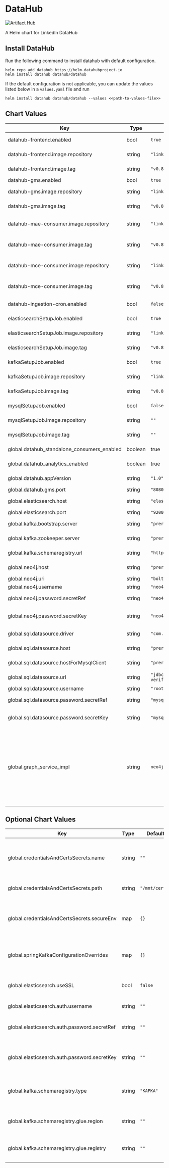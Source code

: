 DataHub
=======
[![Artifact Hub](https://img.shields.io/endpoint?url=https://artifacthub.io/badge/repository/datahub)](https://artifacthub.io/packages/search?repo=datahub)

A Helm chart for LinkedIn DataHub

## Install DataHub
Run the following command to install datahub with default configuration.

```
helm repo add datahub https://helm.datahubproject.io
helm install datahub datahub/datahub
```

If the default configuration is not applicable, you can update the values listed below in a `values.yaml` file and run
```
helm install datahub datahub/datahub --values <<path-to-values-file>>
```

## Chart Values

| Key | Type | Default | Description |
|-----|------|---------|-------------|
| datahub-frontend.enabled | bool | `true` | Enable Datahub Front-end |
| datahub-frontend.image.repository | string | `"linkedin/datahub-frontend-react"` | Image repository for datahub-frontend |
| datahub-frontend.image.tag | string | `"v0.8.12"` | Image tag for datahub-frontend |
| datahub-gms.enabled | bool | `true` | Enable GMS |
| datahub-gms.image.repository | string | `"linkedin/datahub-gms"` | Image repository for datahub-gms |
| datahub-gms.image.tag | string | `"v0.8.12"` | Image tag for datahub-gms |
| datahub-mae-consumer.image.repository | string | `"linkedin/datahub-mae-consumer"` | Image repository for datahub-mae-consumer |
| datahub-mae-consumer.image.tag | string | `"v0.8.12"` | Image tag for datahub-mae-consumer |
| datahub-mce-consumer.image.repository | string | `"linkedin/datahub-mce-consumer"` | Image repository for datahub-mce-consumer |
| datahub-mce-consumer.image.tag | string | `"v0.8.12"` | Image tag for datahub-mce-consumer |
| datahub-ingestion-cron.enabled | bool | `false` | Enable cronjob for periodic ingestion |
| elasticsearchSetupJob.enabled | bool | `true` | Enable setup job for elasicsearch |
| elasticsearchSetupJob.image.repository | string | `"linkedin/datahub-elasticsearch-setup"` | Image repository for elasticsearchSetupJob |
| elasticsearchSetupJob.image.tag | string | `"v0.8.12"` | Image repository for elasticsearchSetupJob |
| kafkaSetupJob.enabled | bool | `true` | Enable setup job for kafka |
| kafkaSetupJob.image.repository | string | `"linkedin/datahub-kafka-setup"` | Image repository for kafkaSetupJob |
| kafkaSetupJob.image.tag | string | `"v0.8.12"` | Image repository for kafkaSetupJob |
| mysqlSetupJob.enabled | bool | `false` | Enable setup job for mysql |
| mysqlSetupJob.image.repository | string | `""` | Image repository for mysqlSetupJob |
| mysqlSetupJob.image.tag | string | `""` | Image repository for mysqlSetupJob |
| global.datahub_standalone_consumers_enabled | boolean | true | Enable standalone consumers for kafka |
| global.datahub_analytics_enabled | boolean | true | Enable datahub usage analytics |
| global.datahub.appVersion | string | `"1.0"` | App version for annotation |
| global.datahub.gms.port | string | `"8080"` | Port of GMS service |
| global.elasticsearch.host | string | `"elasticsearch-master"` | Elasticsearch host name (endpoint) |
| global.elasticsearch.port | string | `"9200"` | Elasticsearch port |
| global.kafka.bootstrap.server | string | `"prerequisites-broker:9092"` | Kafka bootstrap servers (with port) |
| global.kafka.zookeeper.server | string | `"prerequisites-zookeeper:2181"` | Kafka zookeeper servers (with port) |
| global.kafka.schemaregistry.url | string | `"http://prerequisites-cp-schema-registry:8081"` | URL to kafka schema registry |
| global.neo4j.host | string | `"prerequisites-neo4j:7474"` | Neo4j host address (with port) |
| global.neo4j.uri | string | `"bolt://prerequisites-neo4j"` | Neo4j URI |
| global.neo4j.username | string | `"neo4j"` | Neo4j user name |
| global.neo4j.password.secretRef | string | `"neo4j-secrets"` | Secret that contains the Neo4j password |
| global.neo4j.password.secretKey | string | `"neo4j-password"` | Secret key that contains the Neo4j password |
| global.sql.datasource.driver | string | `"com.mysql.jdbc.Driver"` | Driver for the SQL database |
| global.sql.datasource.host | string | `"prerequisites-mysql:3306"` | SQL database host (with port) |
| global.sql.datasource.hostForMysqlClient | string | `"prerequisites-mysql"` | SQL database host (without port) |
| global.sql.datasource.url | string | `"jdbc:mysql://prerequisites-mysql:3306/datahub?verifyServerCertificate=false\u0026useSSL=true"` | URL to access SQL database |
| global.sql.datasource.username | string | `"root"` | SQL user name |
| global.sql.datasource.password.secretRef | string | `"mysql-secrets"` | Secret that contains the MySQL password |
| global.sql.datasource.password.secretKey | string | `"mysql-password"` | Secret key that contains the MySQL password |
| global.graph_service_impl | string | `neo4j` | One of `neo4j` or `elasticsearch`. Determines which backend to use for the GMS graph service. Elastic is recommended for a simplified deployment. Neo4j will be the default for now to maintain backwards compatibility.

## Optional Chart Values

| Key | Type | Default | Description |
|-----|------|---------|-------------|
| global.credentialsAndCertsSecrets.name | string | `""` | Name of the secret that holds SSL certificates (keystores, truststores) |
| global.credentialsAndCertsSecrets.path | string | `"/mnt/certs"` | Path to mount the SSL certificates |
| global.credentialsAndCertsSecrets.secureEnv | map | `{}` | Map of SSL config name and the corresponding value in the secret |
| global.springKafkaConfigurationOverrides | map | `{}` | Map of configuration overrides for accessing kafka |
| global.elasticsearch.useSSL | bool | `false` | Whether to enable SSL for accessing elasticsearch |
| global.elasticsearch.auth.username | string | `""` | Elasticsearch username |
| global.elasticsearch.auth.password.secretRef | string | `""` | Secret that contains the elasticsearch password |
| global.elasticsearch.auth.password.secretKey | string | `""` | Secret key that contains the elasticsearch password |
| global.kafka.schemaregistry.type | string | `"KAFKA"` | Type of schema registry (KAFKA or AWS_GLUE) |
| global.kafka.schemaregistry.glue.region | string | `""` | Region of the AWS Glue schema registry |
| global.kafka.schemaregistry.glue.registry | string | `""` | Name of the AWS Glue schema registry |
